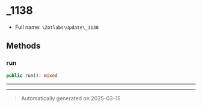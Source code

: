 
# _1138





* Full name: `\Zotlabs\Update\_1138`




## Methods


### run



```php
public run(): mixed
```












***


***
> Automatically generated on 2025-03-15
